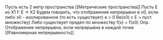 Пусть есть 2 метр пространства [[Метрические пространства]]
Пусть E из X1
f: E -> X2
Будем говорить, что отображение непрерывно в x0, если либо x0 - изолированное (то есть существует) e > 0 Be(x0) с E = пуст. множеству)
Либо существует предел по множеству f(x) = f(x0)
Опр. Отображение непрерывна, если непрерывна в каждой точке
[[Равномерная непрерывность]]
